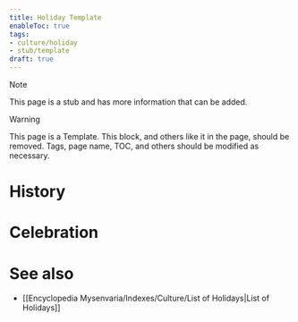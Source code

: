 ```yaml
---
title: Holiday Template
enableToc: true
tags:
- culture/holiday
- stub/template
draft: true
---
```


> [!note]
> This page is a stub and has more information that can be added.

> [!warning]
> This page is a Template. This block, and others like it in the page, should be removed. Tags, page name, TOC, and others should be modified as necessary.

# History

# Celebration

# See also
- [[Encyclopedia Mysenvaria/Indexes/Culture/List of Holidays|List of Holidays]]
